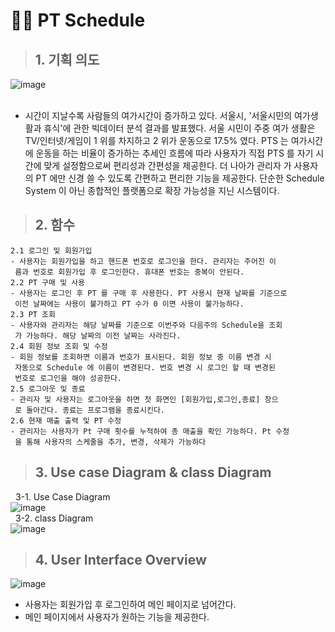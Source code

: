 #  🏃‍♂️ PT Schedule

> ## 1. 기획 의도
>> 
![image](https://user-images.githubusercontent.com/58438267/176190265-b85cec18-8da0-4852-87f3-f982a508443b.png)
<br>&nbsp;
 - 시간이 지날수록 사람들의 여가시간이 증가하고 있다. 서울시, '서울시민의 여가생활과 휴식'에 관한 빅데이터 분석 결과를
발표했다. 서울 시민이 주중 여가 생활은 TV/인터넷/게임이 1 위를 차지하고 2 위가 운동으로
17.5% 였다. PTS 는 여가시간에 운동을 하는 비율이 증가하는 추세인 흐름에 따라 사용자가
직접 PTS 를 자기 시간에 맞게 설정함으로써 편리성과 간편성을 제공한다. 더 나아가 관리자
가 사용자의 PT 에만 신경 쓸 수 있도록 간편하고 편리한 기능을 제공한다. 단순한 Schedule 
System 이 아닌 종합적인 플랫폼으로 확장 가능성을 지닌 시스템이다.

> ## 2. 함수
>>
```
2.1 로그인 및 회원가입
- 사용자는 회원가입을 하고 핸드폰 번호로 로그인을 한다. 관리자는 주어진 이
 름과 번호로 회원가입 후 로그인한다. 휴대폰 번호는 중복이 안된다.
2.2 PT 구매 및 사용
- 사용자는 로그인 후 PT 를 구매 후 사용한다. PT 사용시 현재 날짜를 기준으로
 이전 날짜에는 사용이 불가하고 PT 수가 0 이면 사용이 불가능하다.
2.3 PT 조회
- 사용자와 관리자는 해당 날짜를 기준으로 이번주와 다음주의 Schedule을 조회
 가 가능하다. 해당 날짜의 이전 날짜는 사라진다.
2.4 회원 정보 조회 및 수정
- 회원 정보를 조회하면 이름과 번호가 표시된다. 회원 정보 중 이름 변경 시
 자동으로 Schedule 에 이름이 변경된다. 번호 변경 시 로그인 할 때 변경된
 번호로 로그인을 해야 성공한다.
2.5 로그아웃 및 종료
- 관리자 및 사용자는 로그아웃을 하면 첫 화면인 [회원가입,로그인,종료] 창으
 로 돌아간다. 종료는 프로그램을 종료시킨다.
2.6 현재 매출 출력 및 PT 수정
- 관리자는 사용자가 Pt 구매 횟수를 누적하여 총 매출을 확인 가능하다. Pt 수정
 을 통해 사용자의 스케줄을 추가, 변경, 삭제가 가능하다
```

> ## 3. Use case Diagram & class Diagram
>>
&nbsp;&nbsp;3-1. Use Case Diagram
<br>![image](https://user-images.githubusercontent.com/58438267/176191139-71640b89-879d-4b00-94a6-1443790594a1.png)
<br> &nbsp;&nbsp;3-2. class Diagram
<br> ![image](https://user-images.githubusercontent.com/58438267/176191288-f0008515-58e6-46a5-bc88-0b83128f830f.png)

> ## 4. User Interface Overview
>>
![image](https://user-images.githubusercontent.com/58438267/176191704-1e145bfe-54af-4160-8a57-663c91d6ac26.png)
 - 사용자는 회원가입 후 로그인하여 메인 페이지로 넘어간다.<br>
 - 메인 페이지에서 사용자가 원하는 기능을 제공한다.

